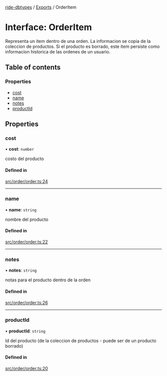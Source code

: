 [ride-dbtypes](../README.md) / [Exports](../modules.md) / OrderItem

# Interface: OrderItem

Representa un item dentro de una orden.  La informacion se copia de la
coleccion de productos.  Si el producto es borrado, este item persiste
como informacion historica de las ordenes de un usuario.

## Table of contents

### Properties

- [cost](OrderItem.md#cost)
- [name](OrderItem.md#name)
- [notes](OrderItem.md#notes)
- [productId](OrderItem.md#productid)

## Properties

### cost

• **cost**: `number`

costo del producto

#### Defined in

[src/order/order.ts:24](https://github.com/gatitolabs/ride-dbtypes/blob/b7596ca/src/order/order.ts#L24)

___

### name

• **name**: `string`

nombre del producto

#### Defined in

[src/order/order.ts:22](https://github.com/gatitolabs/ride-dbtypes/blob/b7596ca/src/order/order.ts#L22)

___

### notes

• **notes**: `string`

notas para el producto dentro de la orden

#### Defined in

[src/order/order.ts:26](https://github.com/gatitolabs/ride-dbtypes/blob/b7596ca/src/order/order.ts#L26)

___

### productId

• **productId**: `string`

Id del producto (de la coleccion de productos - puede ser de un producto borrado)

#### Defined in

[src/order/order.ts:20](https://github.com/gatitolabs/ride-dbtypes/blob/b7596ca/src/order/order.ts#L20)
